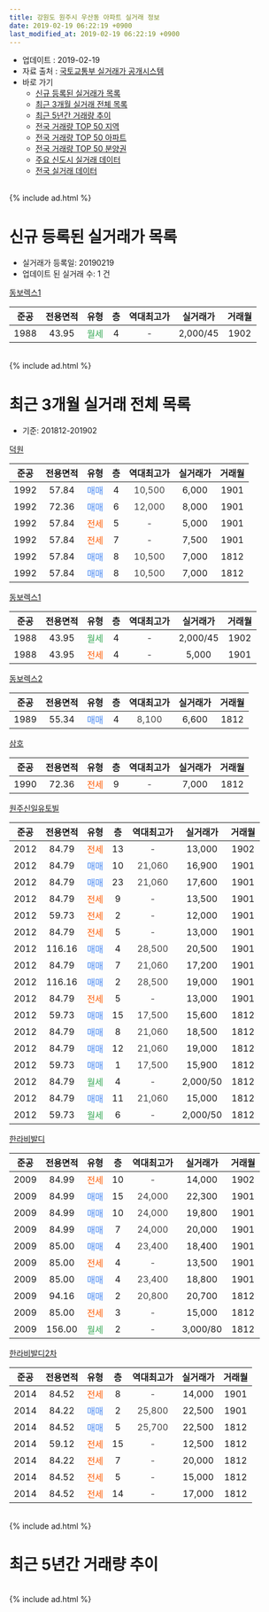 ```yaml
---
title: 강원도 원주시 우산동 아파트 실거래 정보
date: 2019-02-19 06:22:19 +0900
last_modified_at: 2019-02-19 06:22:19 +0900
---
```


* 업데이트 : 2019-02-19
* 자료 출처 : [국토교통부 실거래가 공개시스템](http://rt.molit.go.kr)
* 바로 가기
    * [신규 등록된 실거래가 목록](#신규-등록된-실거래가-목록)
    * [최근 3개월 실거래 전체 목록](#최근-3개월-실거래-전체-목록)
    * [최근 5년간 거래량 추이](#최근-5년간-거래량-추이)
    * [전국 거래량 TOP 50 지역](https://inasie.github.io/apt-trade-info/최근-3개월-전국에서-가장-거래가-많이-발생한-지역)
    * [전국 거래량 TOP 50 아파트](https://inasie.github.io/apt-trade-info/최근-3개월-전국에서-가장-거래가-많이-발생한-아파트)
    * [전국 거래량 TOP 50 분양권](https://inasie.github.io/apt-trade-info/최근-3개월-전국에서-가장-거래가-많이-발생한-분양권)
    * [주요 신도시 실거래 데이터](https://inasie.github.io/apt-trade-info/주요-신도시)
    * [전국 실거래 데이터](https://inasie.github.io/apt-trade-info/전국)
<br>
{% include ad.html %}
<br>

# 신규 등록된 실거래가 목록
* 실거래가 등록일: 20190219
* 업데이트 된 실거래 수: 1 건


[동보렉스1](https://search.naver.com/search.naver?query=%EA%B0%95%EC%9B%90%EB%8F%84+%EC%9B%90%EC%A3%BC%EC%8B%9C+%EC%9A%B0%EC%82%B0%EB%8F%99+%EB%8F%99%EB%B3%B4%EB%A0%89%EC%8A%A41)

|준공|전용면적|유형|층|역대최고가|실거래가|거래월|
|:---:|:---:|:---:|:---:|:---:|:---:|:---:|
|1988|43.95|<span style="color:#34a853">월세</span>|4|<span style="color:#444444">-</span>|2,000/45|1902|


<br>
{% include ad.html %}
<br>

# 최근 3개월 실거래 전체 목록
* 기준: 201812-201902


[덕원](https://search.naver.com/search.naver?query=%EA%B0%95%EC%9B%90%EB%8F%84+%EC%9B%90%EC%A3%BC%EC%8B%9C+%EC%9A%B0%EC%82%B0%EB%8F%99+%EB%8D%95%EC%9B%90)

|준공|전용면적|유형|층|역대최고가|실거래가|거래월|
|:---:|:---:|:---:|:---:|:---:|:---:|:---:|
|1992|57.84|<span style="color:#4285f3">매매</span>|4|<span style="color:#444444">10,500</span>|6,000|1901|
|1992|72.36|<span style="color:#4285f3">매매</span>|6|<span style="color:#444444">12,000</span>|8,000|1901|
|1992|57.84|<span style="color:#ff5a00">전세</span>|5|<span style="color:#444444">-</span>|5,000|1901|
|1992|57.84|<span style="color:#ff5a00">전세</span>|7|<span style="color:#444444">-</span>|7,500|1901|
|1992|57.84|<span style="color:#4285f3">매매</span>|8|<span style="color:#444444">10,500</span>|7,000|1812|
|1992|57.84|<span style="color:#4285f3">매매</span>|8|<span style="color:#444444">10,500</span>|7,000|1812|

[동보렉스1](https://search.naver.com/search.naver?query=%EA%B0%95%EC%9B%90%EB%8F%84+%EC%9B%90%EC%A3%BC%EC%8B%9C+%EC%9A%B0%EC%82%B0%EB%8F%99+%EB%8F%99%EB%B3%B4%EB%A0%89%EC%8A%A41)

|준공|전용면적|유형|층|역대최고가|실거래가|거래월|
|:---:|:---:|:---:|:---:|:---:|:---:|:---:|
|1988|43.95|<span style="color:#34a853">월세</span>|4|<span style="color:#444444">-</span>|2,000/45|1902|
|1988|43.95|<span style="color:#ff5a00">전세</span>|4|<span style="color:#444444">-</span>|5,000|1901|

[동보렉스2](https://search.naver.com/search.naver?query=%EA%B0%95%EC%9B%90%EB%8F%84+%EC%9B%90%EC%A3%BC%EC%8B%9C+%EC%9A%B0%EC%82%B0%EB%8F%99+%EB%8F%99%EB%B3%B4%EB%A0%89%EC%8A%A42)

|준공|전용면적|유형|층|역대최고가|실거래가|거래월|
|:---:|:---:|:---:|:---:|:---:|:---:|:---:|
|1989|55.34|<span style="color:#4285f3">매매</span>|4|<span style="color:#444444">8,100</span>|6,600|1812|

[삼호](https://search.naver.com/search.naver?query=%EA%B0%95%EC%9B%90%EB%8F%84+%EC%9B%90%EC%A3%BC%EC%8B%9C+%EC%9A%B0%EC%82%B0%EB%8F%99+%EC%82%BC%ED%98%B8)

|준공|전용면적|유형|층|역대최고가|실거래가|거래월|
|:---:|:---:|:---:|:---:|:---:|:---:|:---:|
|1990|72.36|<span style="color:#ff5a00">전세</span>|9|<span style="color:#444444">-</span>|7,000|1812|

[원주신일유토빌](https://search.naver.com/search.naver?query=%EA%B0%95%EC%9B%90%EB%8F%84+%EC%9B%90%EC%A3%BC%EC%8B%9C+%EC%9A%B0%EC%82%B0%EB%8F%99+%EC%9B%90%EC%A3%BC%EC%8B%A0%EC%9D%BC%EC%9C%A0%ED%86%A0%EB%B9%8C)

|준공|전용면적|유형|층|역대최고가|실거래가|거래월|
|:---:|:---:|:---:|:---:|:---:|:---:|:---:|
|2012|84.79|<span style="color:#ff5a00">전세</span>|13|<span style="color:#444444">-</span>|13,000|1902|
|2012|84.79|<span style="color:#4285f3">매매</span>|10|<span style="color:#444444">21,060</span>|16,900|1901|
|2012|84.79|<span style="color:#4285f3">매매</span>|23|<span style="color:#444444">21,060</span>|17,600|1901|
|2012|84.79|<span style="color:#ff5a00">전세</span>|9|<span style="color:#444444">-</span>|13,500|1901|
|2012|59.73|<span style="color:#ff5a00">전세</span>|2|<span style="color:#444444">-</span>|12,000|1901|
|2012|84.79|<span style="color:#ff5a00">전세</span>|5|<span style="color:#444444">-</span>|13,000|1901|
|2012|116.16|<span style="color:#4285f3">매매</span>|4|<span style="color:#444444">28,500</span>|20,500|1901|
|2012|84.79|<span style="color:#4285f3">매매</span>|7|<span style="color:#444444">21,060</span>|17,200|1901|
|2012|116.16|<span style="color:#4285f3">매매</span>|2|<span style="color:#444444">28,500</span>|19,000|1901|
|2012|84.79|<span style="color:#ff5a00">전세</span>|5|<span style="color:#444444">-</span>|13,000|1901|
|2012|59.73|<span style="color:#4285f3">매매</span>|15|<span style="color:#444444">17,500</span>|15,600|1812|
|2012|84.79|<span style="color:#4285f3">매매</span>|8|<span style="color:#444444">21,060</span>|18,500|1812|
|2012|84.79|<span style="color:#4285f3">매매</span>|12|<span style="color:#444444">21,060</span>|19,000|1812|
|2012|59.73|<span style="color:#4285f3">매매</span>|1|<span style="color:#444444">17,500</span>|15,900|1812|
|2012|84.79|<span style="color:#34a853">월세</span>|4|<span style="color:#444444">-</span>|2,000/50|1812|
|2012|84.79|<span style="color:#4285f3">매매</span>|11|<span style="color:#444444">21,060</span>|15,000|1812|
|2012|59.73|<span style="color:#34a853">월세</span>|6|<span style="color:#444444">-</span>|2,000/50|1812|

[한라비발디](https://search.naver.com/search.naver?query=%EA%B0%95%EC%9B%90%EB%8F%84+%EC%9B%90%EC%A3%BC%EC%8B%9C+%EC%9A%B0%EC%82%B0%EB%8F%99+%ED%95%9C%EB%9D%BC%EB%B9%84%EB%B0%9C%EB%94%94)

|준공|전용면적|유형|층|역대최고가|실거래가|거래월|
|:---:|:---:|:---:|:---:|:---:|:---:|:---:|
|2009|84.99|<span style="color:#ff5a00">전세</span>|10|<span style="color:#444444">-</span>|14,000|1902|
|2009|84.99|<span style="color:#4285f3">매매</span>|15|<span style="color:#444444">24,000</span>|22,300|1901|
|2009|84.99|<span style="color:#4285f3">매매</span>|10|<span style="color:#444444">24,000</span>|19,800|1901|
|2009|84.99|<span style="color:#4285f3">매매</span>|7|<span style="color:#444444">24,000</span>|20,000|1901|
|2009|85.00|<span style="color:#4285f3">매매</span>|4|<span style="color:#444444">23,400</span>|18,400|1901|
|2009|85.00|<span style="color:#ff5a00">전세</span>|4|<span style="color:#444444">-</span>|13,500|1901|
|2009|85.00|<span style="color:#4285f3">매매</span>|4|<span style="color:#444444">23,400</span>|18,800|1901|
|2009|94.16|<span style="color:#4285f3">매매</span>|2|<span style="color:#444444">20,800</span>|20,700|1812|
|2009|85.00|<span style="color:#ff5a00">전세</span>|3|<span style="color:#444444">-</span>|15,000|1812|
|2009|156.00|<span style="color:#34a853">월세</span>|2|<span style="color:#444444">-</span>|3,000/80|1812|

[한라비발디2차](https://search.naver.com/search.naver?query=%EA%B0%95%EC%9B%90%EB%8F%84+%EC%9B%90%EC%A3%BC%EC%8B%9C+%EC%9A%B0%EC%82%B0%EB%8F%99+%ED%95%9C%EB%9D%BC%EB%B9%84%EB%B0%9C%EB%94%942%EC%B0%A8)

|준공|전용면적|유형|층|역대최고가|실거래가|거래월|
|:---:|:---:|:---:|:---:|:---:|:---:|:---:|
|2014|84.52|<span style="color:#ff5a00">전세</span>|8|<span style="color:#444444">-</span>|14,000|1901|
|2014|84.22|<span style="color:#4285f3">매매</span>|2|<span style="color:#444444">25,800</span>|22,500|1901|
|2014|84.52|<span style="color:#4285f3">매매</span>|5|<span style="color:#444444">25,700</span>|22,500|1812|
|2014|59.12|<span style="color:#ff5a00">전세</span>|15|<span style="color:#444444">-</span>|12,500|1812|
|2014|84.22|<span style="color:#ff5a00">전세</span>|7|<span style="color:#444444">-</span>|20,000|1812|
|2014|84.52|<span style="color:#ff5a00">전세</span>|5|<span style="color:#444444">-</span>|15,000|1812|
|2014|84.52|<span style="color:#ff5a00">전세</span>|14|<span style="color:#444444">-</span>|17,000|1812|


<br>
{% include ad.html %}
<br>

# 최근 5년간 거래량 추이


<div style="width:100%;">
    <canvas id="deal_progress" height="200"></canvas>
</div>

<script>
new Chart(document.getElementById("deal_progress"), {
    type: 'line',
    data: {
        labels: ['201402','201403','201404','201405','201406','201407','201408','201409','201410','201411','201412','201501','201502','201503','201504','201505','201506','201507','201508','201509','201510','201511','201512','201601','201602','201603','201604','201605','201606','201607','201608','201609','201610','201611','201612','201701','201702','201703','201704','201705','201706','201707','201708','201709','201710','201711','201712','201801','201802','201803','201804','201805','201806','201807','201808','201809','201810','201811','201812','201901','201902'],
        datasets: [{
            label: '매매',
            pointRadius: 1,
            data: [17, 21, 8, 12, 20, 15, 13, 19, 27, 15, 16, 26, 30, 27, 21, 32, 33, 29, 20, 21, 29, 33, 15, 23, 16, 25, 26, 21, 34, 30, 35, 28, 37, 30, 17, 18, 27, 36, 20, 18, 26, 25, 13, 17, 17, 14, 12, 10, 13, 16, 11, 27, 15, 23, 10, 18, 27, 6, 10, 13, 0],
            borderColor: "rgba(255, 201, 14, 1)",
            backgroundColor: "rgba(255, 201, 14, 0.5)",
            fill: false,
            lineTension: 0
        },{
            label: '전월세',
            pointRadius: 1,
            data: [30, 40, 14, 15, 18, 9, 23, 26, 35, 19, 26, 26, 15, 17, 15, 14, 10, 10, 8, 10, 10, 12, 13, 16, 15, 18, 18, 11, 14, 11, 14, 21, 21, 18, 9, 14, 20, 15, 8, 13, 10, 5, 12, 11, 7, 13, 13, 11, 5, 13, 11, 16, 8, 17, 17, 7, 20, 9, 9, 9, 3],
            borderColor: "rgba(0, 141, 185, 1)",
            backgroundColor: "rgba(0, 141, 185, 0.5)",
            fill: false,
            lineTension: 0
        }
        ]
    },
    options: {
        responsive: true,
        title: {
            display: false
        },
        tooltips: {
            mode: 'index',
            intersect: false
        },
        hover: {
            mode: 'nearest',
            intersect: true
        },
        scales: {
            xAxes: [{
                display: true,
                scaleLabel: {
                    display: true,
                    labelString: '년/월'
                }
            }],
            yAxes: [{
                display: true,
                ticks: {
                    suggestedMin: 0,
                },
                scaleLabel: {
                    display: true,
                    labelString: '실거래 수'
                }
            }]
        }
    }
});

</script>


<br>
{% include ad.html %}
<br>

